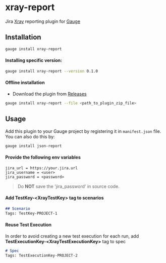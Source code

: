 # xray-report 
  
Jira [Xray](https://www.getxray.app/) reporting plugin for [Gauge](http://gauge.org)  

Installation
------------

```bash
gauge install xray-report
```

#### Installing specific version:

```bash
gauge install xray-report --version 0.1.0
```

#### Offline installation
* Download the plugin from [Releases](https://github.com/jbadeau/xray-report/releases)

```bash
gauge install xray-report --file <path_to_plugin_zip_file>
```

Usage
-----

Add this plugin to your Gauge project by registering it in `manifest.json` file. You can also do this by:

```bash
gauge install json-report
```

#### Provide the following env variables
```properties
jira_url = https://your.jira.url
jira_username = <user>
jira_password = <password>
```
> Do **NOT** save the 'jira_password' in source code.

#### Add **TestKey-\<XrayTestKey>** tag to scenarios

```markdown  
## Scenario
Tags: TestKey-PROJECT-1
```

#### Reuse Test Execution

In order to avoid creating a new test execution for each run, add **TestExecutionKey-\<XrayTestExecutionKey>** tag to spec 

```markdown  
# Spec
Tags: TestExecutionKey-PROJECT-2
```
